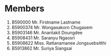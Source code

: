 Members
=======

  1. B590000 Mr. Firstname Lastname
  2. B5900374 Mr. Wongasakorn Chugasem
  3. B5903146 Mr. Anantakit Doungdee
  5. B5908431 Mr. Saranyu	Ngaosri
  6. B5908622 Miss. Rattanamanee Jongsuebsitthi
  7. B5913862 Mr. Suriya Siangsai